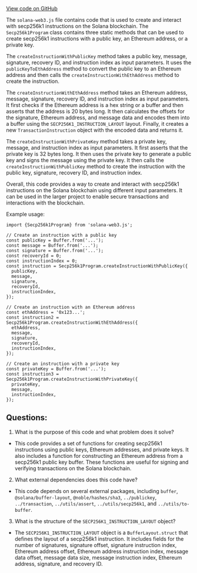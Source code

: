 [View code on GitHub](https://github.com/solana-labs/solana-web3.js/blob/master/packages/library-legacy/src/programs/secp256k1.ts)

The `solana-web3.js` file contains code that is used to create and interact with secp256k1 instructions on the Solana blockchain. The `Secp256k1Program` class contains three static methods that can be used to create secp256k1 instructions with a public key, an Ethereum address, or a private key. 

The `createInstructionWithPublicKey` method takes a public key, message, signature, recovery ID, and instruction index as input parameters. It uses the `publicKeyToEthAddress` method to convert the public key to an Ethereum address and then calls the `createInstructionWithEthAddress` method to create the instruction.

The `createInstructionWithEthAddress` method takes an Ethereum address, message, signature, recovery ID, and instruction index as input parameters. It first checks if the Ethereum address is a hex string or a buffer and then asserts that the address is 20 bytes long. It then calculates the offsets for the signature, Ethereum address, and message data and encodes them into a buffer using the `SECP256K1_INSTRUCTION_LAYOUT` layout. Finally, it creates a new `TransactionInstruction` object with the encoded data and returns it.

The `createInstructionWithPrivateKey` method takes a private key, message, and instruction index as input parameters. It first asserts that the private key is 32 bytes long. It then uses the private key to generate a public key and signs the message using the private key. It then calls the `createInstructionWithPublicKey` method to create the instruction with the public key, signature, recovery ID, and instruction index.

Overall, this code provides a way to create and interact with secp256k1 instructions on the Solana blockchain using different input parameters. It can be used in the larger project to enable secure transactions and interactions with the blockchain. 

Example usage:

```
import {Secp256k1Program} from 'solana-web3.js';

// Create an instruction with a public key
const publicKey = Buffer.from('...');
const message = Buffer.from('...');
const signature = Buffer.from('...');
const recoveryId = 0;
const instructionIndex = 0;
const instruction = Secp256k1Program.createInstructionWithPublicKey({
  publicKey,
  message,
  signature,
  recoveryId,
  instructionIndex,
});

// Create an instruction with an Ethereum address
const ethAddress = '0x123...';
const instruction2 = Secp256k1Program.createInstructionWithEthAddress({
  ethAddress,
  message,
  signature,
  recoveryId,
  instructionIndex,
});

// Create an instruction with a private key
const privateKey = Buffer.from('...');
const instruction3 = Secp256k1Program.createInstructionWithPrivateKey({
  privateKey,
  message,
  instructionIndex,
});
```
## Questions: 
 1. What is the purpose of this code and what problem does it solve?
- This code provides a set of functions for creating secp256k1 instructions using public keys, Ethereum addresses, and private keys. It also includes a function for constructing an Ethereum address from a secp256k1 public key buffer. These functions are useful for signing and verifying transactions on the Solana blockchain.

2. What external dependencies does this code have?
- This code depends on several external packages, including `buffer`, `@solana/buffer-layout`, `@noble/hashes/sha3`, `../publickey`, `../transaction`, `../utils/assert`, `../utils/secp256k1`, and `../utils/to-buffer`.

3. What is the structure of the `SECP256K1_INSTRUCTION_LAYOUT` object?
- The `SECP256K1_INSTRUCTION_LAYOUT` object is a `BufferLayout.struct` that defines the layout of a secp256k1 instruction. It includes fields for the number of signatures, signature offset, signature instruction index, Ethereum address offset, Ethereum address instruction index, message data offset, message data size, message instruction index, Ethereum address, signature, and recovery ID.